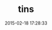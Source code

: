 ---
layout: post
title:  "tins"
repo:   "flori/tins"
date:   2015-02-18 17:28:33
gemurl: https://github.com/flori/tins
---